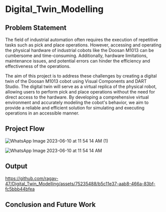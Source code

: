 # Digital_Twin_Modelling
## Problem Statement
The field of industrial automation often requires the execution of repetitive tasks such as pick and place operations. However, accessing and operating the physical hardware of industrial cobots like the Doosan M1013 can be cumbersome and time-consuming. Additionally, hardware limitations, maintenance issues, and potential errors can hinder the efficiency and effectiveness of the operations.

The aim of this project is to address these challenges by creating a digital twin of the Doosan M1013 cobot using Visual Components and DART Studio. The digital twin will serve as a virtual replica of the physical robot, allowing users to perform pick and place operations without the need for direct access to the hardware. By developing a comprehensive virtual environment and accurately modeling the cobot's behavior, we aim to provide a reliable and efficient solution for simulating and executing operations in an accessible manner.

## Project Flow
![WhatsApp Image 2023-06-10 at 11 54 14 AM (1)](https://github.com/ragav-47/Digital_Twin_Modelling/assets/75235488/39c3cfee-20df-46ce-85f2-7c4e7edb85a0)

![WhatsApp Image 2023-06-10 at 11 54 14 AM](https://github.com/ragav-47/Digital_Twin_Modelling/assets/75235488/6fcdc0e1-1dfa-46fb-a8b7-3b83100445e7)

## Output
https://github.com/ragav-47/Digital_Twin_Modelling/assets/75235488/b5c11e37-aab8-466a-83bf-fc5bbb44bfea
## Conclusion and Future Work

